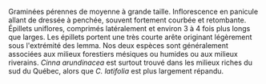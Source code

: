 
Graminées pérennes de moyenne à grande taille. Inflorescence en panicule allant de dressée à penchée, souvent fortement courbée et retombante. Épillets uniflores, comprimés latéralement et environ 3 à 4 fois plus longs que larges. Les épillets portent une très courte arête originant légèrement sous l'extrémité des lemma. Nos deux espèces sont généralement associées aux milieux forestiers mésiques ou humides ou aux milieux riverains. _Cinna arundinacea_ est surtout trouvé dans les milieux riches du sud du Québec, alors que _C. latifolia_ est plus largement répandu.
